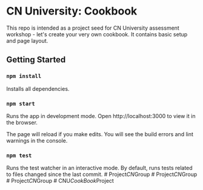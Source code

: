 # CN University: Cookbook

This repo is intended as a project seed for CN University assessment workshop - let's create your very own cookbook. It contains basic setup and page layout.

## Getting Started

### `npm install`

Installs all dependencies.

### `npm start`

Runs the app in development mode.
Open http://localhost:3000 to view it in the browser.

The page will reload if you make edits.
You will see the build errors and lint warnings in the console.

### `npm test`

Runs the test watcher in an interactive mode.
By default, runs tests related to files changed since the last commit.
#   P r o j e c t _ C N _ G r o u p  
 #   P r o j e c t _ C N _ G r o u p  
 #   P r o j e c t _ C N _ G r o u p  
 #   C N U _ C o o k B o o k _ P r o j e c t  
 